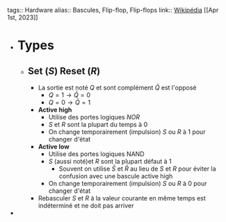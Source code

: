 tags:: Hardware
alias:: Bascules, Flip-flop, Flip-flops
link:: [Wikipédia](https://en.wikipedia.org/wiki/Flip-flop_(electronics)) 
[[Apr 1st, 2023]]

- # Types
	- ## Set ($S$) Reset ($R$)
		- La sortie est noté $Q$ et sont complément $\bar{Q}$ est l'opposé
			- $Q = 1 \rightarrow \bar{Q} = 0$
			- $Q = 0 \rightarrow \bar{Q} = 1$
		- **Active high**
			- Utilise des portes logiques *NOR*
			- $S$ et $R$ sont la plupart du temps à 0
			- On change temporairement (impulsion) $S$ ou $R$ à 1 pour changer d'état
		- **Active low**
			- Utilise des portes logiques NAND
			- $S$  (aussi noté)et $R$ sont la plupart défaut à 1
				- Souvent on utilise $\bar{S}$ et $\bar{R}$ au lieu de $S$ et $R$ pour éviter la confusion avec une bascule active high
			- On change temporairement (impulsion) $S$ ou $R$ à 0 pour changer d'état
		- Rebasculer $S$ et $R$ à la valeur courante en même temps est indéterminé et ne doit pas arriver
-